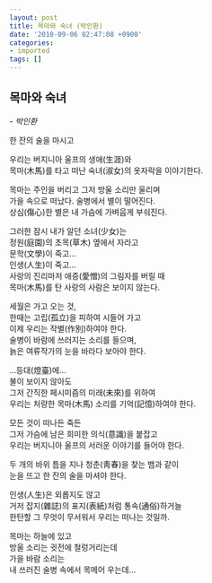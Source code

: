 ```yaml
---
layout: post
title: 목마와 숙녀 (박인환)
date: '2010-09-06 02:47:08 +0900'
categories:
- imported
tags: []
---
```

## 목마와 숙녀

*- 박인환*

한 잔의 술을 마시고

우리는 버지니아 울프의 생애(生涯)와  
목마(木馬)를 타고 떠난 숙녀(淑女)의 옷자락을 이야기한다.

목마는 주인을 버리고 그저 방울 소리만 울리며  
가을 속으로 떠났다. 술병에서 별이 떨어진다.  
상심(傷心)한 별은 내 가슴에 가벼웁게 부숴진다.

그러한 잠시 내가 알던 소녀(少女)는  
정원(庭園)의 초목(草木) 옆에서 자라고  
문학(文學)이 죽고...  
인생(人生)이 죽고...  
사랑의 진리마저 애증(愛憎)의 그림자를 버릴 때  
목마(木馬)를 탄 사랑의 사람은 보이지 않는다.

세월은 가고 오는 것,  
한때는 고립(孤立)을 피하여 시들어 가고  
이제 우리는 작별(作別)하여야 한다.  
술병이 바람에 쓰러지는 소리를 들으며,  
늙은 여류작가의 눈을 바라다 보아야 한다.

...등대(燈臺)에...  
불이 보이지 않아도  
그저 간직한 페시미즘의 미래(未來)를 위하여  
우리는 처량한 목마(木馬) 소리를 기억(記憶)하여야 한다.

모든 것이 떠나든 죽든  
그저 가슴에 남은 희미한 의식(意識)을 붙잡고  
우리는 버지니아 울프의 서러운 이야기를 들어야 한다.

두 개의 바위 틈을 지나 청춘(靑春)을 찾는 뱀과 같이  
눈을 뜨고 한 잔의 술을 마셔야 한다.

인생(人生)은 외롭지도 않고  
거저 잡지(雜誌)의 표지(表紙)처럼 통속(通俗)하거늘  
한탄할 그 무엇이 무서워서 우리는 떠나는 것일까.

목마는 하늘에 있고  
방울 소리는 귓전에 철렁거리는데  
가을 바람 소리는  
내 쓰러진 술병 속에서 목메어 우는데...

